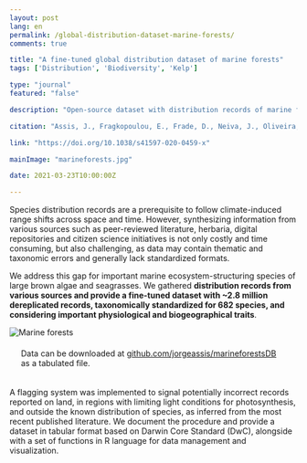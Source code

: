 ```yaml
---
layout: post
lang: en
permalink: /global-distribution-dataset-marine-forests/
comments: true

title: "A fine-tuned global distribution dataset of marine forests"
tags: ['Distribution', 'Biodiversity', 'Kelp']

type: "journal"
featured: "false"

description: "Open-source dataset with distribution records of marine forests compiled from literature, herbaria, digital repositories and citizen science initiatives."

citation: "Assis, J., Fragkopoulou, E., Frade, D., Neiva, J., Oliveira, A., Abecasis, D., et al. (2020). A fine-tuned global distribution dataset of marine forests. Scientific Data 7, 1–9."

link: "https://doi.org/10.1038/s41597-020-0459-x"

mainImage: "marineforests.jpg"

date: 2021-03-23T10:00:00Z

---
```


Species distribution records are a prerequisite to follow climate-induced range shifts across space and time. However, synthesizing information from various sources such as peer-reviewed literature, herbaria, digital repositories and citizen science initiatives is not only costly and time consuming, but also challenging, as data may contain thematic and taxonomic errors and generally lack standardized formats.

We address this gap for important marine ecosystem-structuring species of large brown algae and seagrasses. We gathered <b>distribution records from various sources and provide a fine-tuned dataset with ~2.8 million dereplicated records, taxonomically standardized for 682 species, and considering important physiological and biogeographical traits</b>.

<img src="{{ site.baseurl }}/assets/images/posts/marineforests2.jpg" alt="Marine forests" style="max-height: 625px;">

<div style="padding: 20px" class="border-radius-05 bg-gray font-family-secondary font-small text-dark">
Data can be downloaded at <a target="_black" href="https://github.com/jorgeassis/marineforestsDB">github.com/jorgeassis/marineforestsDB</a> as a tabulated file.
</div>

A flagging system was implemented to signal potentially incorrect records reported on land, in regions with limiting light conditions for photosynthesis, and outside the known distribution of species, as inferred from the most recent published literature. We document the procedure and provide a dataset in tabular format based on Darwin Core Standard (DwC), alongside with a set of functions in R language for data management and visualization.
